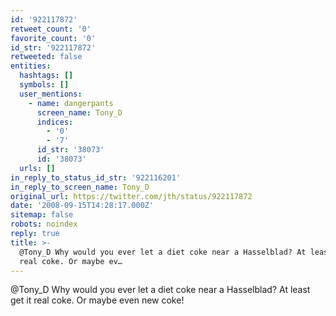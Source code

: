 ```yaml
---
id: '922117872'
retweet_count: '0'
favorite_count: '0'
id_str: '922117872'
retweeted: false
entities:
  hashtags: []
  symbols: []
  user_mentions:
    - name: dangerpants
      screen_name: Tony_D
      indices:
        - '0'
        - '7'
      id_str: '38073'
      id: '38073'
  urls: []
in_reply_to_status_id_str: '922116201'
in_reply_to_screen_name: Tony_D
original_url: https://twitter.com/jth/status/922117872
date: '2008-09-15T14:28:17.000Z'
sitemap: false
robots: noindex
reply: true
title: >-
  @Tony_D Why would you ever let a diet coke near a Hasselblad? At least get it
  real coke. Or maybe ev…
---
```


@Tony_D Why would you ever let a diet coke near a Hasselblad? At least get it real coke. Or maybe even new coke!